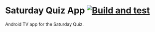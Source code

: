 # Saturday Quiz App [![Build and test](https://github.com/markwhitaker/saturday-quiz-app/actions/workflows/build-and-test.yml/badge.svg)](https://github.com/markwhitaker/saturday-quiz-app/actions/workflows/build-and-test.yml)

Android TV app for the Saturday Quiz.
